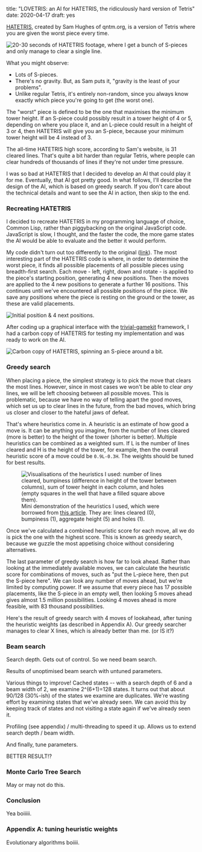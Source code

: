 title: "LOVETRIS: an AI for HATETRIS, the ridiculously hard version of Tetris"
date: 2020-04-17
draft: yes

[HATETRIS](https://qntm.org/hatetris), created by Sam Hughes of qntm.org, is a version of Tetris where you are given the worst piece every time.

<img src="{{ url_for('static', filename='img/lovetris/hatetris.gif') }}"
     alt="20-30 seconds of HATETRIS footage, where I get a bunch of S-pieces and only manage to clear a single line."
     class="centered">

What you might observe:

* Lots of S-pieces.
* There's no gravity. But, as Sam puts it, "gravity is the least of your problems".
* Unlike regular Tetris, it's entirely non-random, since you always know exactly which piece you're going to get (the worst one).

The "worst" piece is defined to be the one that maximises the minimum tower height. If an S-piece could possibly result in a tower height of 4 or 5, depending on where you place it, and an L-piece could result in a height of 3 or 4, then HATETRIS will give you an S-piece, because your minimum tower height will be 4 instead of 3.

The all-time HATETRIS high score, according to Sam's website, is 31 cleared lines. That's quite a bit harder than regular Tetris, where people can clear hundreds of thousands of lines if they're not under time pressure.

I was so bad at HATETRIS that I decided to develop an AI that could play it for me. Eventually, that AI got pretty good. In what follows, I'll describe the design of the AI, which is based on greedy search. If you don't care about the technical details and want to see the AI in action, then skip to the end.

### Recreating HATETRIS
I decided to recreate HATETRIS in my programming language of choice, Common Lisp, rather than piggybacking on the original JavaScript code. JavaScript is slow, I thought, and the faster the code, the more game states the AI would be able to evaluate and the better it would perform.

My code didn't turn out too differently to the original ([link](https://github.com/qntm/hatetris)). The most interesting part of the HATETRIS code is where, in order to determine the worst piece, it finds all possible placements of all possible pieces using breadth-first search. Each move - left, right, down and rotate - is applied to the piece's starting position, generating 4 new positions. Then the moves are applied to the 4 new positions to generate a further 16 positions. This continues until we've encountered all possible positions of the piece. We save any positions where the piece is resting on the ground or the tower, as these are valid placements.

<img src="{{ url_for('static', filename='img/lovetris/bfs.png') }}"
     alt="Initial position & 4 next positions."
     class="centered">

After coding up a graphical interface with the [trivial-gamekit](https://borodust.org/projects/trivial-gamekit/) framework, I had a carbon copy of HATETRIS for testing my implementation and was ready to work on the AI.

<img src="{{ url_for('static', filename='img/lovetris/hatetris-clone.gif') }}"
     alt="Carbon copy of HATETRIS, spinning an S-piece around a bit."
     class="centered">

### Greedy search
When placing a piece, the simplest strategy is to pick the move that clears the most lines. However, since in most cases we won't be able to clear *any* lines, we will be left choosing between all possible moves. This is problematic, because we have no way of telling apart the good moves, which set us up to clear lines in the future, from the bad moves, which bring us closer and closer to the hateful jaws of defeat.

That's where heuristics come in. A heuristic is an estimate of how good a move is. It can be anything you imagine, from the number of lines cleared (more is better) to the height of the tower (shorter is better). Multiple heuristics can be combined as a weighted sum. If L is the number of lines cleared and H is the height of the tower, for example, then the overall heuristic score of a move could be `0.9L-0.3H`. The weights should be tuned for best results.

<figure>
<img src="{{ url_for('static', filename='img/lovetris/heuristics.png') }}"
     alt="Visualisations of the heuristics I used: number of lines cleared, bumpiness (difference in height of the tower between columns), sum of tower height in each column, and holes (empty squares in the well that have a filled square above them)."
     class="centered">

<figcaption>Mini demonstration of the heuristics I used, which were borrowed from <a href="https://codemyroad.wordpress.com/2013/04/14/tetris-ai-the-near-perfect-player/">this article</a>. They are: lines cleared (0), bumpiness (1), aggregate height (5) and holes (1).</figcaption>
</figure>

Once we've calculated a combined heuristic score for each move, all we do is pick the one with the highest score. This is known as greedy search, because we guzzle the most appetising choice without considering alternatives.

The last parameter of greedy search is how far to look ahead. Rather than looking at the immediately available moves, we can calculate the heuristic score for combinations of moves, such as "put the L-piece here, then put the S-piece here". We can look any number of moves ahead, but we're limited by computing power. If we assume that every piece has 17 possible placements, like the S-piece in an empty well, then looking 5 moves ahead gives almost 1.5 million possibilities. Looking 4 moves ahead is more feasible, with 83 thousand possibilities.

Here's the result of greedy search with 4 moves of lookahead, after tuning the heuristic weights (as described in Appendix A). Our greedy searcher manages to clear X lines, which is already better than me. (or IS it?)

### Beam search
Search depth. Gets out of control. So we need beam search.

Results of unoptimised beam search with untuned parameters.

Various things to improve! Cached states -- with a search depth of 6 and a beam width of 2, we examine 2^(6+1)=128 states. It turns out that about 90/128 (30%-ish) of the states we examine are duplicates. We're wasting effort by examining states that we've already seen. We can avoid this by keeping track of states and not visiting a state again if we've already seen it.

Profiling (see appendix) / multi-threading to speed it up. Allows us to extend search depth / beam width.

And finally, tune parameters.

BETTER RESULT!?

### Monte Carlo Tree Search
May or may not do this.

### Conclusion
Yea boiiiii.

### Appendix A: tuning heuristic weights
Evolutionary algorithms boiiii.
